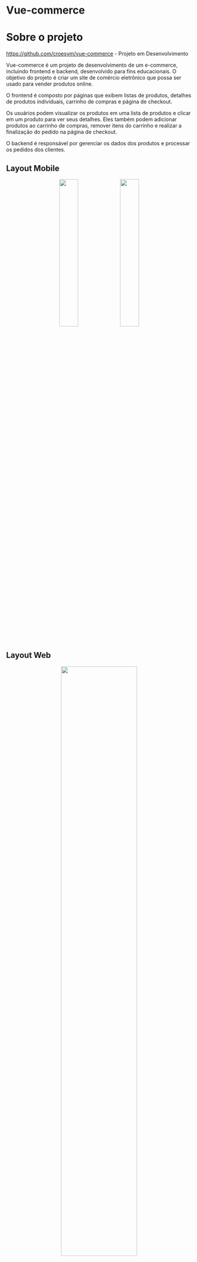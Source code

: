 # Vue-commerce

# Sobre o projeto


https://github.com/croesym/vue-commerce - Projeto em Desenvolvimento

Vue-commerce é um projeto de desenvolvimento de um e-commerce, incluindo frontend e backend, desenvolvido para fins educacionais. O objetivo do projeto é criar um site de comércio eletrônico que possa ser usado para vender produtos online.

O frontend é composto por páginas que exibem listas de produtos, detalhes de produtos individuais, carrinho de compras e página de checkout.

Os usuários podem visualizar os produtos em uma lista de produtos e clicar em um produto para ver seus detalhes. Eles também podem adicionar produtos ao carrinho de compras, remover itens do carrinho e realizar a finalização do pedido na página de checkout.

O backend é responsável por gerenciar os dados dos produtos e processar os pedidos dos clientes.

## Layout Mobile

<p align="center" width="100%">
   <img src="https://user-images.githubusercontent.com/87200550/226934332-0e405a44-ec34-4352-b96b-01cf1c39f14e.png" width=32%>
  <img src="https://user-images.githubusercontent.com/87200550/226934194-0753f304-d178-47d2-852b-240d50588668.png" width=32%>
</p>

 ## Layout Web
 
 <p align="center" width="100%">
   <img src="https://user-images.githubusercontent.com/87200550/226930701-3356a65d-f520-4111-b07a-da7654cc817a.png" width=64%>
</p>

# Tecnologias Utilizadas

## Front end
- HTML / CSS / JS 
- VueJS

## Back end
- Em desenvolvimento

## Executando Localmente o Projeto 

Caso você deseja executar o projeto na sua máquina local, basta seguir os passos abaixo:

### Começando... 

Para começar, você deve simplesmente clonar o repositório do projeto na sua máquina e instalar as dependências.

### Instalando as Dependências (via Windows): ❗️

Abre o cmd (caso esteja utilizando o Windows) e digite a path do seu projeto

```bash
> cd "C:\Users\NomeDoComputador\Documents\..."
```

Depois, quando estiver na pasta do projeto, basta digitar no cmd a seguinte instrução: (dentro do calculadora-app)

```bash
> npm install
```

Ao digitar a instrução acima, automaticamente ele irá baixar todas as dependências listadas e definidas no arquivo **package.json**:

`node_modules` - que contêm os packages do npm que precisará para o projeto.

### Executando a Aplicação 💨

Bom, agora na mesma tela do cmd, basta iniciar o server para o projeto ser executado localmente.

```bash
> npm run dev
```
